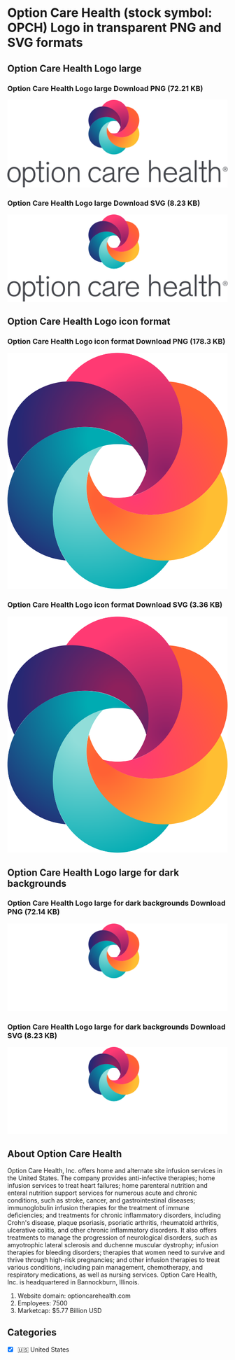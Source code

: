 # Option Care Health (stock symbol: OPCH) Logo in transparent PNG and SVG formats

## Option Care Health Logo large

### Option Care Health Logo large Download PNG (72.21 KB)

![Option Care Health Logo large Download PNG (72.21 KB)](/img/orig/OPCH_BIG-8614c07d.png)

### Option Care Health Logo large Download SVG (8.23 KB)

![Option Care Health Logo large Download SVG (8.23 KB)](/img/orig/OPCH_BIG-807a9e29.svg)

## Option Care Health Logo icon format

### Option Care Health Logo icon format Download PNG (178.3 KB)

![Option Care Health Logo icon format Download PNG (178.3 KB)](/img/orig/OPCH-14949367.png)

### Option Care Health Logo icon format Download SVG (3.36 KB)

![Option Care Health Logo icon format Download SVG (3.36 KB)](/img/orig/OPCH-3a1e5b9f.svg)

## Option Care Health Logo large for dark backgrounds

### Option Care Health Logo large for dark backgrounds Download PNG (72.14 KB)

![Option Care Health Logo large for dark backgrounds Download PNG (72.14 KB)](/img/orig/OPCH_BIG.D-523e9cb3.png)

### Option Care Health Logo large for dark backgrounds Download SVG (8.23 KB)

![Option Care Health Logo large for dark backgrounds Download SVG (8.23 KB)](/img/orig/OPCH_BIG.D-4dd91083.svg)

## About Option Care Health

Option Care Health, Inc. offers home and alternate site infusion services in the United States. The company provides anti-infective therapies; home infusion services to treat heart failures; home parenteral nutrition and enteral nutrition support services for numerous acute and chronic conditions, such as stroke, cancer, and gastrointestinal diseases; immunoglobulin infusion therapies for the treatment of immune deficiencies; and treatments for chronic inflammatory disorders, including Crohn's disease, plaque psoriasis, psoriatic arthritis, rheumatoid arthritis, ulcerative colitis, and other chronic inflammatory disorders. It also offers treatments to manage the progression of neurological disorders, such as amyotrophic lateral sclerosis and duchenne muscular dystrophy; infusion therapies for bleeding disorders; therapies that women need to survive and thrive through high-risk pregnancies; and other infusion therapies to treat various conditions, including pain management, chemotherapy, and respiratory medications, as well as nursing services. Option Care Health, Inc. is headquartered in Bannockburn, Illinois.

1. Website domain: optioncarehealth.com
2. Employees: 7500
3. Marketcap: $5.77 Billion USD


## Categories
- [x] 🇺🇸 United States
